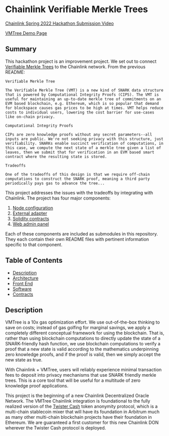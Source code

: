 # Chainlink Verifiable Merkle Trees
[Chainlink Spring 2022 Hackathon Submission Video](https://www.youtube.com/watch?v=FZeOU83Ktj8)

[VMTree Demo Page](https://vmtree.vercel.app/)

## Summary

This hackathon project is an improvement project. We set out to connect [Verifiable Merkle Trees](https://github.com/twister-vmt) to the Chainlink network. From the previous README:

```text
Verifiable Merkle Tree

The Verifiable Merkle Tree (VMT) is a new kind of SNARK data structure that is powered by Computational Integrity Proofs (CIPS). The VMT is useful for maintaining an up-to-date merkle tree of commitments on an EVM based blockchain, e.g. Ethereum, which is so popular that demand for blockspace causes gas prices to be high at times. VMT helps reduce costs to individual users, lowering the cost barrier for use-cases like on-chain privacy.

Computational Integrity Proofs

CIPs are zero knowledge proofs without any secret parameters--all inputs are public. We're not seeking privacy with this structure, just verifiability. SNARKs enable succinct verification of computations, in this case, we compute the next state of a merkle tree given a list of leaves, then we submit that for verification in an EVM based smart contract where the resulting state is stored.

Tradeoffs

One of the tradeoffs of this design is that we require off-chain computations to construct the SNARK proof, meaning a third party periodically pays gas to advance the tree...
```

This project addresses the issues with the tradeoffs by integrating with Chainlink. The project has four major components:

1. [Node configuration](./chainlink-node/)
2. [External adapter](./adapter/)
3. [Solidity contracts](./solidity/)
4. [Web admin panel](./app/)

Each of these components are included as submodules in this repository. They each contain their own README files with pertinent information specific to that component.

## Table of Contents

- [Description](#description)
- [Architecture](#architecture)
- [Front End](#front-end)
- [Software](#software)
- [Contracts](#contracts)


## Description 

VMTree is a 10x gas optimization effort. We use out-of-the-box thinking to save on costs; instead of gas golfing for marginal savings, we apply a completely different conceptual framework for using the blockchain. That is, rather than using blockchain computations to directly update the state of a SNARK-friendly hash function, we use blockchain computations to verify a proof that a new state is valid according to the mathematics underpinning zero knowledge proofs, and if the proof is valid, then we simply accept the new state as true.

With Chainlink + VMTree, users will reliably experience minimal transaction fees to deposit into privacy mechanisms that use SNARK friendly merkle trees. This is a core tool that will be useful for a multitude of zero knowledge proof applications.

This project is the beginning of a new Chainlink Decentralized Oracle Network. The VMTree Chainlink integration is foundational to the fully realized version of the [Twister Cash](https://twistercash.xyz/) token anonymity protocol, which is a multi-chain stablecoin mixer that will have its foundation in Arbitrum much as many other multi-chain blockchain projects have their foundation in Ethereum. We are guaranteed a first customer for this new Chainlink DON wherever the Twister Cash protocol is deployed.